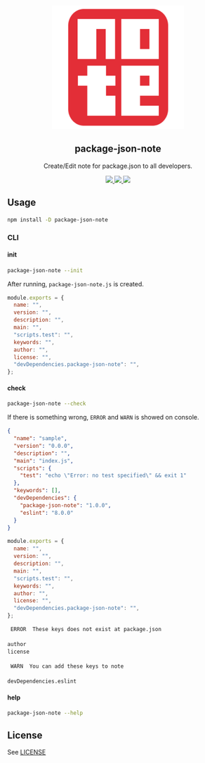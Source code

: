 <p align="center"><img width="300px" height="280px" src="https://raw.githubusercontent.com/tyankatsu0105/package-json-note/main/assets/logo.png" alt=""></p>

<h2 align="center">package-json-note</h2>
<p align="center">
Create/Edit note for package.json to all developers.
</p>

<p align="center">
  <a title="Current version" href="https://badge.fury.io/js/package-json-note" rel="nofollow">
    <img src="https://badge.fury.io/js/package-json-note.svg?style=flat">
  </a>
  <a title="deploy" href="https://github.com/algolia/shipjs" rel="nofollow">
    <img src="https://img.shields.io/badge/deploy-🛳%20Ship.js-blue?style=flat">
  </a>
  <a title="MIT License" href="[LICENSE](https://opensource.org/licenses/MIT)" rel="nofollow">
    <img src="https://img.shields.io/badge/License-MIT-green.svg?style=flat">
  </a>
</p>

## Usage

```bash
npm install -D package-json-note
```

### CLI

#### init

```bash
package-json-note --init
```

After running, `package-json-note.js` is created.

```js
module.exports = {
  name: "",
  version: "",
  description: "",
  main: "",
  "scripts.test": "",
  keywords: "",
  author: "",
  license: "",
  "devDependencies.package-json-note": "",
};
```

#### check

```bash
package-json-note --check
```

If there is something wrong, `ERROR` and `WARN` is showed on console.

```json
{
  "name": "sample",
  "version": "0.0.0",
  "description": "",
  "main": "index.js",
  "scripts": {
    "test": "echo \"Error: no test specified\" && exit 1"
  },
  "keywords": [],
  "devDependencies": {
    "package-json-note": "1.0.0",
    "eslint": "8.0.0"
  }
}
```

```js
module.exports = {
  name: "",
  version: "",
  description: "",
  main: "",
  "scripts.test": "",
  keywords: "",
  author: "",
  license: "",
  "devDependencies.package-json-note": "",
};
```

```bash
 ERROR  These keys does not exist at package.json

author
license

 WARN  You can add these keys to note

devDependencies.eslint
```

#### help

```bash
package-json-note --help
```

## License

See [LICENSE](./LICENSE)
